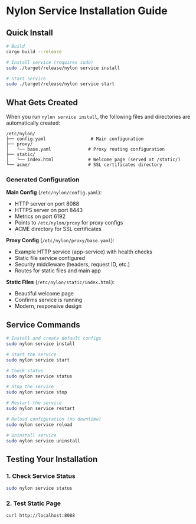 # Nylon Service Installation Guide

## Quick Install

```bash
# Build
cargo build --release

# Install service (requires sudo)
sudo ./target/release/nylon service install

# Start service
sudo ./target/release/nylon service start
```

## What Gets Created

When you run `nylon service install`, the following files and directories are automatically created:

```
/etc/nylon/
├── config.yaml                 # Main configuration
├── proxy/
│   └── base.yaml              # Proxy routing configuration
├── static/
│   └── index.html             # Welcome page (served at /static/)
└── acme/                      # SSL certificates directory
```

### Generated Configuration

**Main Config** (`/etc/nylon/config.yaml`):
- HTTP server on port 8088
- HTTPS server on port 8443
- Metrics on port 6192
- Points to `/etc/nylon/proxy` for proxy configs
- ACME directory for SSL certificates

**Proxy Config** (`/etc/nylon/proxy/base.yaml`):
- Example HTTP service (app-service) with health checks
- Static file service configured
- Security middleware (headers, request ID, etc.)
- Routes for static files and main app

**Static Files** (`/etc/nylon/static/index.html`):
- Beautiful welcome page
- Confirms service is running
- Modern, responsive design

## Service Commands

```bash
# Install and create default configs
sudo nylon service install

# Start the service
sudo nylon service start

# Check status
sudo nylon service status

# Stop the service
sudo nylon service stop

# Restart the service
sudo nylon service restart

# Reload configuration (no downtime)
sudo nylon service reload

# Uninstall service
sudo nylon service uninstall
```

## Testing Your Installation

### 1. Check Service Status

```bash
sudo nylon service status
```

### 2. Test Static Page

```bash
curl http://localhost:8088
```
